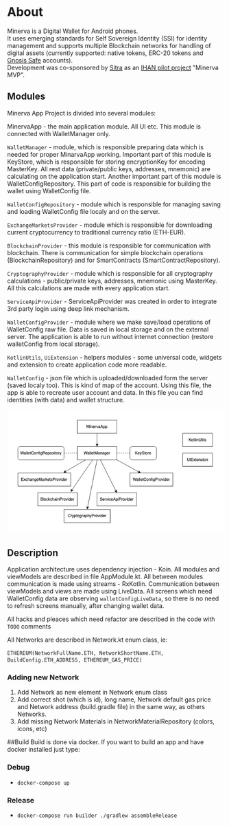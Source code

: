 # About

Minerva is a Digital Wallet for Android phones.  
It uses emerging standards for Self Sovereign Identity (SSI) for identity management and supports multiple Blockchain networks for handling of digital assets (currently supported: native tokens, ERC-20 tokens and [Gnosis Safe](https://gnosis-safe.io/) accounts).  
Development was co-sponsored by [Sitra](https://www.sitra.fi/en/) as an [IHAN pilot project](https://www.sitra.fi/en/projects/ihan-proof-concept-pilots/) "Minerva MVP".

## Modules

Minerva App Project is divided into several modules:

MinervaApp - the main application module. All UI etc. This module is connected with WalletManager only.

`WalletManager` - module, which is responsible preparing data which is needed for proper MinarvaApp working. Important part of this module is KeyStore, which is responsible for storing encryptionKey for encoding MasterKey. All rest data (private/public keys, addresses, mnemonic) are calculating on the application start. Another important part of this module is WalletConfigRepository. This part of code is responsible for building the wallet using WalletConfig file.

`WalletConfigRepository` - module which is responsible for managing saving and loading WalletConfig file localy and on the server.

`ExchangeMarketsProvider` - module which is responsible for downloading current cryptocurrency to traditional currency ratio (ETH-EUR).

`BlockchainProvider` - this module is responsible for communication with blockchain. There is communication for simple blockchain operations (BlockchainRepository) and for SmartContracts (SmartContractRepository).

`CryptographyProvider` - module which is responsible for all cryptography calculations - public/private keys, addresses, mnemonic using MasterKey. All this calculations are made with every application start.

`ServiceApiProvider` - ServiceApiProvider was created in order to integrate 3rd party login using deep link mechanism.

`WalletConfigProvider` - module where we make save/load operations of WalletConfig raw file. Data is saved in local storage and on the external server. The application is able to run without internet connection (restore walletConfig from local storage).

`KotlinUtils`, `UiExtension` - helpers modules - some universal code, widgets and extension to create application code more readable.

`WalletConfig` - json file which is uploaded/downloaded form the server (saved localy too). This is kind of map of the account. Using this file, the app is able to recreate user account and data. In this file you can find identities (with data) and wallet structure.

![Diagram Image](MinervaDiagram.jpg)

## Description

Application architecture uses dependency injection - Koin. All modules and viewModels are described in file AppModule.kt. All between modules communication is made using streams - RxKotlin. Communication between viewModels and views are made using LiveData. All screens which need WalletConfig data are observing `walletConfigLiveData`, so there is no need to refresh screens manually, after changing wallet data.

All hacks and pleaces which need refactor are described in the code with `TODO` comments

All Networks are described in Network.kt enum class, ie:

```
ETHEREUM(NetworkFullName.ETH, NetworkShortName.ETH, BuildConfig.ETH_ADDRESS, ETHEREUM_GAS_PRICE)
```

### Adding new Network

1. Add Network as new element in Network enum class
2. Add correct shot (which is id), long name, Network default gas price and Network address (build.gradle file) in the same way, as others Networks.
3. Add missing Network Materials in NetworkMaterialRepository (colors, icons, etc)

##Build
Build is done via docker. If you want to build an app and have docker installed just type:

### Debug
- `docker-compose up`
### Release
- `docker-compose run builder ./gradlew assembleRelease`
